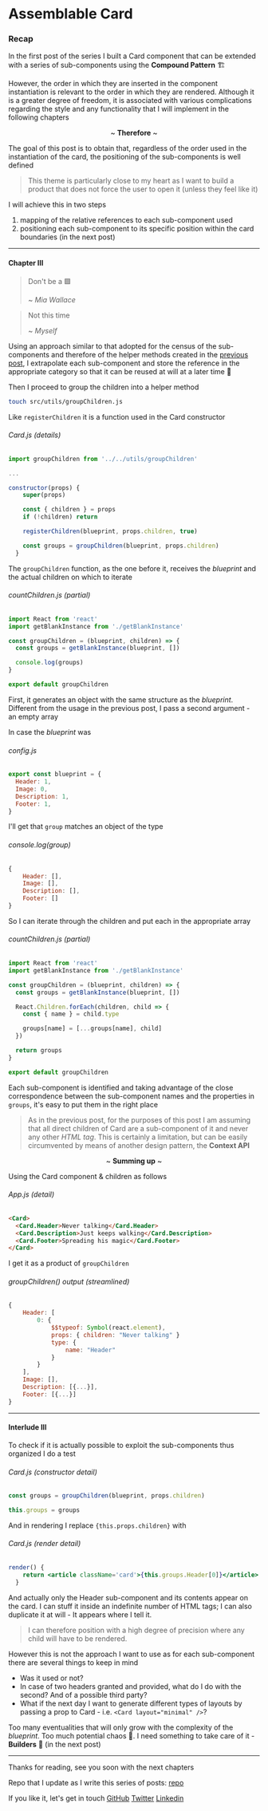 # Assemblable Card

### Recap

In the first post of the series I built a Card component that can be extended with a series of sub-components using the **Compound Pattern** 🏗

However, the order in which they are inserted in the component instantiation is relevant to the order in which they are rendered. Although it is a greater degree of freedom, it is associated with various complications regarding the style and any functionality that I will implement in the following chapters

<center> ~ <b>Therefore</b> ~ </center>

The goal of this post is to obtain that, regardless of the order used in the instantiation of the card, the positioning of the sub-components is well defined

> This theme is particularly close to my heart as I want to build a product that does not force the user to open it (unless they feel like it)

I will achieve this in two steps

1. mapping of the relative references to each sub-component used
1. positioning each sub-component to its specific position within the card boundaries (in the next post)

---

#### Chapter III

> Don't be a 🟩
>
> ~ <cite>Mia Wallace</cite>

<a></a>

> Not this time
>
> ~ <cite>Myself</cite>

Using an approach similar to that adopted for the census of the sub-components and therefore of the helper methods created in the [previous post](#), I extrapolate each sub-component and store the reference in the appropriate category so that it can be reused at will at a later time 📼

Then I proceed to group the children into a helper method

```bash
touch src/utils/groupChildren.js
```

Like `registerChildren` it is a function used in the Card constructor

###### Card.js (details)

```jsx
import groupChildren from '../../utils/groupChildren'

...

constructor(props) {
    super(props)

    const { children } = props
    if (!children) return

    registerChildren(blueprint, props.children, true)

    const groups = groupChildren(blueprint, props.children)
  }
```

The `groupChildren` function, as the one before it, receives the _blueprint_ and the actual children on which to iterate

###### countChildren.js (partial)

```js
import React from 'react'
import getBlankInstance from './getBlankInstance'

const groupChildren = (blueprint, children) => {
  const groups = getBlankInstance(blueprint, [])

  console.log(groups)
}

export default groupChildren
```

First, it generates an object with the same structure as the _blueprint_. Different from the usage in the previous post, I pass a second argument - an empty array

In case the _blueprint_ was

###### config.js

```js
export const blueprint = {
  Header: 1,
  Image: 0,
  Description: 1,
  Footer: 1,
}
```

I'll get that `group` matches an object of the type

###### console.log(group)

```js
{
    Header: [],
    Image: [],
    Description: [],
    Footer: []
}
```

So I can iterate through the children and put each in the appropriate array

###### countChildren.js (partial)

```js
import React from 'react'
import getBlankInstance from './getBlankInstance'

const groupChildren = (blueprint, children) => {
  const groups = getBlankInstance(blueprint, [])

  React.Children.forEach(children, child => {
    const { name } = child.type

    groups[name] = [...groups[name], child]
  })

  return groups
}

export default groupChildren
```

Each sub-component is identified and taking advantage of the close correspondence between the sub-component names and the properties in `groups`, it's easy to put them in the right place

> As in the previous post, for the purposes of this post I am assuming that all direct children of Card are a sub-component of it and never any other _HTML tag_. This is certainly a limitation, but can be easily circumvented by means of another design pattern, the **Context API**

<center> ~ <b>Summing up</b> ~ </center>

Using the Card component & children as follows

###### App.js (detail)

```html
<Card>
  <Card.Header>Never talking</Card.Header>
  <Card.Description>Just keeps walking</Card.Description>
  <Card.Footer>Spreading his magic</Card.Footer>
</Card>
```

I get it as a product of `groupChildren`

###### groupChildren() output (streamlined)

```js
{
    Header: [
        0: {
            $$typeof: Symbol(react.element),
            props: { children: "Never talking" }
            type: {
                name: "Header"
            }
        }
    ],
    Image: [],
    Description: [{...}],
    Footer: [{...}]
}
```

---

#### Interlude III

To check if it is actually possible to exploit the sub-components thus organized I do a test

###### Card.js (constructor detail)

```jsx
const groups = groupChildren(blueprint, props.children)

this.groups = groups
```

And in rendering I replace `{this.props.children}` with

###### Card.js (render detail)

```jsx
render() {
    return <article className='card'>{this.groups.Header[0]}</article>
  }
```

And actually only the Header sub-component and its contents appear on the card. I can stuff it inside an indefinite number of HTML tags; I can also duplicate it at will - It appears where I tell it.

> I can therefore position with a high degree of precision where any child will have to be rendered.

However this is not the approach I want to use as for each sub-component there are several things to keep in mind

- Was it used or not?
- In case of two headers granted and provided, what do I do with the second? And of a possible third party?
- What if the next day I want to generate different types of layouts by passing a prop to Card - i.e. `<Card layout="minimal" />`?

Too many eventualities that will only grow with the complexity of the _blueprint_. Too much potential chaos 👹. I need something to take care of it - **Builders** 🔨 (in the next post)

---

Thanks for reading, see you soon with the next chapters

Repo that I update as I write this series of posts:
[repo](https://github.com/didof/react-assemblable-card)

If you like it, let's get in touch
[GitHub](https://github.com/didof/)
[Twitter](https://twitter.com/did0f)
[Linkedin](https://www.linkedin.com/in/francesco-di-donato-2a9836183/)
